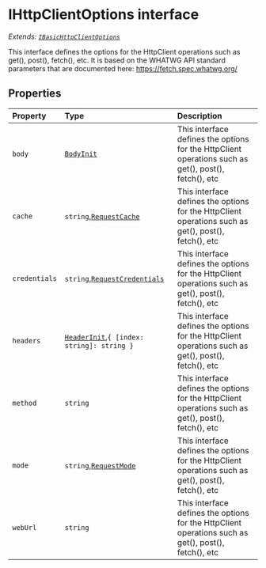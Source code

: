 # IHttpClientOptions interface

_Extends: [`IBasicHttpClientOptions`](../sp-client-base/ibasichttpclientoptions.md)_



This interface defines the options for the HttpClient operations such as 
get(), post(), fetch(), etc. It is based on the WHATWG API standard 
parameters that are documented here: 
https://fetch.spec.whatwg.org/


## Properties

| Property	   | Type	| Description|
|:-------------|:-------|:-----------|
|`body`      | [`BodyInit`](../whatwg-fetch/whatwg-fetch-module.md#types) | This interface defines the options for the HttpClient operations such as  get(), post(), fetch(), etc |
|`cache`      | `string`,[`RequestCache`](../whatwg-fetch/requestcache.md) | This interface defines the options for the HttpClient operations such as  get(), post(), fetch(), etc |
|`credentials`      | `string`,[`RequestCredentials`](../whatwg-fetch/requestcredentials.md) | This interface defines the options for the HttpClient operations such as  get(), post(), fetch(), etc |
|`headers`      | [`HeaderInit`](../whatwg-fetch/whatwg-fetch-module.md#types),`{ [index: string]: string }` | This interface defines the options for the HttpClient operations such as  get(), post(), fetch(), etc |
|`method`      | `string` | This interface defines the options for the HttpClient operations such as  get(), post(), fetch(), etc |
|`mode`      | `string`,[`RequestMode`](../whatwg-fetch/requestmode.md) | This interface defines the options for the HttpClient operations such as  get(), post(), fetch(), etc |
|`webUrl`      | `string` | This interface defines the options for the HttpClient operations such as  get(), post(), fetch(), etc |





